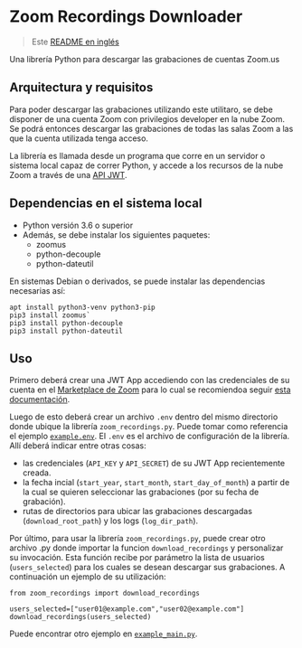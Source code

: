 # Zoom Recordings Downloader

> Este [README en inglés](README.md)

Una librería Python para descargar las grabaciones de cuentas Zoom.us

## Arquitectura y requisitos

Para poder descargar las grabaciones utilizando este utilitaro, se debe disponer de una cuenta Zoom con privilegios developer en la nube Zoom. Se podrá entonces descargar las grabaciones de todas las salas Zoom a las que la cuenta utilizada tenga acceso. 

La librería es llamada desde un programa que corre en un servidor o sistema local capaz de correr Python, y accede a los recursos de la nube Zoom a través de una [API JWT](https://marketplace.zoom.us/docs/guides/auth/jwt).


## Dependencias en el sistema local

* Python versión 3.6 o superior
* Además, se debe instalar los siguientes paquetes:
   * zoomus
   * python-decouple
   * python-dateutil

En sistemas Debian o derivados, se puede instalar las dependencias necesarias así:
```
apt install python3-venv python3-pip
pip3 install zoomus`
pip3 install python-decouple
pip3 install python-dateutil
```

## Uso

Primero deberá crear una JWT App accediendo con las credenciales de su cuenta en el [Marketplace de Zoom](https://marketplace.zoom.us/) para lo cual se recomiendoa seguir [esta documentación](https://marketplace.zoom.us/docs/guides/build/jwt-app).

Luego de esto deberá crear un archivo `.env` dentro del mismo directorio donde ubique la librería `zoom_recordings.py`. Puede tomar como referencia el ejemplo [`example.env`](example.env). El `.env` es el archivo de configuración de la librería. Allí deberá indicar entre otras cosas:
* las credenciales (`API_KEY` y `API_SECRET`) de su JWT App recientemente creada.
* la fecha incial (`start_year`, `start_month`, `start_day_of_month`) a partir de la cual se quieren seleccionar las grabaciones (por su fecha de grabación).
* rutas de directorios para ubicar las grabaciones descargadas (`download_root_path`) y los logs (`log_dir_path`).

Por último, para usar la librería `zoom_recordings.py`, puede crear otro archivo .py donde importar la funcion `download_recordings` y personalizar su invocación. Esta función recibe por parámetro la lista de usuarios (`users_selected`) para los cuales se desean descargar sus grabaciones. A continuación un ejemplo de su utilización:

```
from zoom_recordings import download_recordings

users_selected=["user01@example.com","user02@example.com"]
download_recordings(users_selected)
```

Puede encontrar otro ejemplo en [`example_main.py`](example_main.py).
